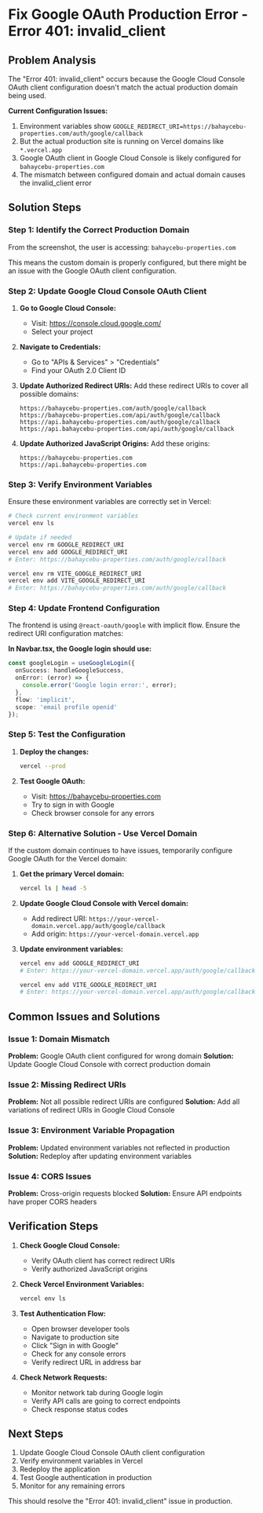 # Fix Google OAuth Production Error - Error 401: invalid_client

## Problem Analysis

The "Error 401: invalid_client" occurs because the Google Cloud Console OAuth client configuration doesn't match the actual production domain being used.

**Current Configuration Issues:**
1. Environment variables show `GOOGLE_REDIRECT_URI=https://bahaycebu-properties.com/auth/google/callback`
2. But the actual production site is running on Vercel domains like `*.vercel.app`
3. Google OAuth client in Google Cloud Console is likely configured for `bahaycebu-properties.com`
4. The mismatch between configured domain and actual domain causes the invalid_client error

## Solution Steps

### Step 1: Identify the Correct Production Domain

From the screenshot, the user is accessing: `bahaycebu-properties.com`

This means the custom domain is properly configured, but there might be an issue with the Google OAuth client configuration.

### Step 2: Update Google Cloud Console OAuth Client

1. **Go to Google Cloud Console:**
   - Visit: https://console.cloud.google.com/
   - Select your project

2. **Navigate to Credentials:**
   - Go to "APIs & Services" > "Credentials"
   - Find your OAuth 2.0 Client ID

3. **Update Authorized Redirect URIs:**
   Add these redirect URIs to cover all possible domains:
   ```
   https://bahaycebu-properties.com/auth/google/callback
   https://bahaycebu-properties.com/api/auth/google/callback
   https://api.bahaycebu-properties.com/auth/google/callback
   https://api.bahaycebu-properties.com/api/auth/google/callback
   ```

4. **Update Authorized JavaScript Origins:**
   Add these origins:
   ```
   https://bahaycebu-properties.com
   https://api.bahaycebu-properties.com
   ```

### Step 3: Verify Environment Variables

Ensure these environment variables are correctly set in Vercel:

```bash
# Check current environment variables
vercel env ls

# Update if needed
vercel env rm GOOGLE_REDIRECT_URI
vercel env add GOOGLE_REDIRECT_URI
# Enter: https://bahaycebu-properties.com/auth/google/callback

vercel env rm VITE_GOOGLE_REDIRECT_URI  
vercel env add VITE_GOOGLE_REDIRECT_URI
# Enter: https://bahaycebu-properties.com/auth/google/callback
```

### Step 4: Update Frontend Configuration

The frontend is using `@react-oauth/google` with implicit flow. Ensure the redirect URI configuration matches:

**In Navbar.tsx, the Google login should use:**
```typescript
const googleLogin = useGoogleLogin({
  onSuccess: handleGoogleSuccess,
  onError: (error) => {
    console.error('Google login error:', error);
  },
  flow: 'implicit',
  scope: 'email profile openid'
});
```

### Step 5: Test the Configuration

1. **Deploy the changes:**
   ```bash
   vercel --prod
   ```

2. **Test Google OAuth:**
   - Visit: https://bahaycebu-properties.com
   - Try to sign in with Google
   - Check browser console for any errors

### Step 6: Alternative Solution - Use Vercel Domain

If the custom domain continues to have issues, temporarily configure Google OAuth for the Vercel domain:

1. **Get the primary Vercel domain:**
   ```bash
   vercel ls | head -5
   ```

2. **Update Google Cloud Console with Vercel domain:**
   - Add redirect URI: `https://your-vercel-domain.vercel.app/auth/google/callback`
   - Add origin: `https://your-vercel-domain.vercel.app`

3. **Update environment variables:**
   ```bash
   vercel env add GOOGLE_REDIRECT_URI
   # Enter: https://your-vercel-domain.vercel.app/auth/google/callback
   
   vercel env add VITE_GOOGLE_REDIRECT_URI
   # Enter: https://your-vercel-domain.vercel.app/auth/google/callback
   ```

## Common Issues and Solutions

### Issue 1: Domain Mismatch
**Problem:** Google OAuth client configured for wrong domain
**Solution:** Update Google Cloud Console with correct production domain

### Issue 2: Missing Redirect URIs
**Problem:** Not all possible redirect URIs are configured
**Solution:** Add all variations of redirect URIs in Google Cloud Console

### Issue 3: Environment Variable Propagation
**Problem:** Updated environment variables not reflected in production
**Solution:** Redeploy after updating environment variables

### Issue 4: CORS Issues
**Problem:** Cross-origin requests blocked
**Solution:** Ensure API endpoints have proper CORS headers

## Verification Steps

1. **Check Google Cloud Console:**
   - Verify OAuth client has correct redirect URIs
   - Verify authorized JavaScript origins

2. **Check Vercel Environment Variables:**
   ```bash
   vercel env ls
   ```

3. **Test Authentication Flow:**
   - Open browser developer tools
   - Navigate to production site
   - Click "Sign in with Google"
   - Check for any console errors
   - Verify redirect URL in address bar

4. **Check Network Requests:**
   - Monitor network tab during Google login
   - Verify API calls are going to correct endpoints
   - Check response status codes

## Next Steps

1. Update Google Cloud Console OAuth client configuration
2. Verify environment variables in Vercel
3. Redeploy the application
4. Test Google authentication in production
5. Monitor for any remaining errors

This should resolve the "Error 401: invalid_client" issue in production.